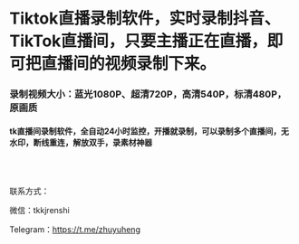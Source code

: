 # Tiktok直播录制软件，实时录制抖音、TikTok直播间，只要主播正在直播，即可把直播间的视频录制下来。

### 录制视频大小：蓝光1080P、超清720P，高清540P，标清480P，原画质
#### tk直播间录制软件，全自动24小时监控，开播就录制，可以录制多个直播间，无水印，断线重连，解放双手，录素材神器
<br/>
<br/>

联系方式：

微信：tkkjrenshi

Telegram：https://t.me/zhuyuheng
